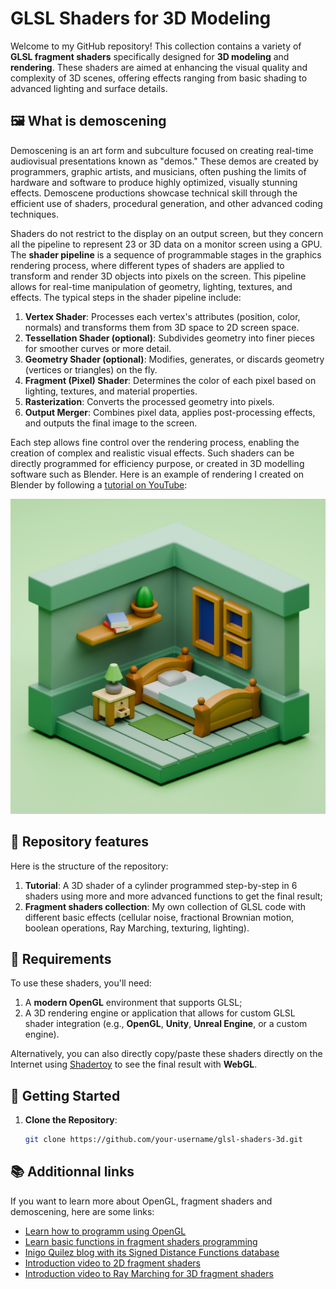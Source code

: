 # GLSL Shaders for 3D Modeling

Welcome to my GitHub repository! This collection contains a variety of **GLSL fragment shaders** specifically designed for **3D modeling** and **rendering**. These shaders are aimed at enhancing the visual quality and complexity of 3D scenes, offering effects ranging from basic shading to advanced lighting and surface details. 

## 🖼️ What is demoscening

Demoscening is an art form and subculture focused on creating real-time audiovisual presentations known as "demos." These demos are created by programmers, graphic artists, and musicians, often pushing the limits of hardware and software to produce highly optimized, visually stunning effects. Demoscene productions showcase technical skill through the efficient use of shaders, procedural generation, and other advanced coding techniques. 

Shaders do not restrict to the display on an output screen, but they concern all the pipeline to represent 23 or 3D data on a monitor screen using a GPU. The **shader pipeline** is a sequence of programmable stages in the graphics rendering process, where different types of shaders are applied to transform and render 3D objects into pixels on the screen. This pipeline allows for real-time manipulation of geometry, lighting, textures, and effects. The typical steps in the shader pipeline include:

1. **Vertex Shader**: Processes each vertex's attributes (position, color, normals) and transforms them from 3D space to 2D screen space.
2. **Tessellation Shader (optional)**: Subdivides geometry into finer pieces for smoother curves or more detail.
3. **Geometry Shader (optional)**: Modifies, generates, or discards geometry (vertices or triangles) on the fly.
4. **Fragment (Pixel) Shader**: Determines the color of each pixel based on lighting, textures, and material properties.
5. **Rasterization**: Converts the processed geometry into pixels.
6. **Output Merger**: Combines pixel data, applies post-processing effects, and outputs the final image to the screen.

Each step allows fine control over the rendering process, enabling the creation of complex and realistic visual effects. Such shaders can be directly programmed for efficiency purpose, or created in 3D modelling software such as Blender. Here is an example of rendering I created on Blender by following a [tutorial on YouTube](https://www.youtube.com/watch?v=yCHT23A6aJA):

![Example of a scene generated on Blender](./readMe_data/Blender_isometric_room.png)


## 🌟 Repository features

Here is the structure of the repository:

1. **Tutorial**: A 3D shader of a cylinder programmed step-by-step in 6 shaders using more and more advanced functions to get the final result;
2. **Fragment shaders collection**: My own collection of GLSL code with different basic effects (cellular noise, fractional Brownian motion, boolean operations, Ray Marching, texturing, lighting).

## 🔧 Requirements

To use these shaders, you'll need:

1. A **modern OpenGL** environment that supports GLSL;
2. A 3D rendering engine or application that allows for custom GLSL shader integration (e.g., **OpenGL**, **Unity**, **Unreal Engine**, or a custom engine).

 Alternatively, you can also directly copy/paste these shaders directly on the Internet using [Shadertoy](https://www.shadertoy.com/) to see the final result with **WebGL**.

## 🚀 Getting Started

1. **Clone the Repository**:
   ```bash
   git clone https://github.com/your-username/glsl-shaders-3d.git

## 📚 Additionnal links

If you want to learn more about OpenGL, fragment shaders and demoscening, here are some links:

- [Learn how to programm using OpenGL](https://learnopengl.com/)
- [Learn basic functions in fragment shaders programming](https://thebookofshaders.com/)
- [Inigo Quilez blog with its Signed Distance Functions database](https://iquilezles.org/articles/distfunctions/)
- [Introduction video to 2D fragment shaders](https://www.youtube.com/watch?v=f4s1h2YETNY)
- [Introduction video to Ray Marching for 3D fragment shaders](https://www.youtube.com/watch?v=khblXafu7iA)

